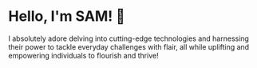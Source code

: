 # Hello, I'm SAM! 👋

I absolutely adore delving into cutting-edge technologies and harnessing their power to tackle everyday challenges with flair, all while uplifting and empowering individuals to flourish and thrive!
